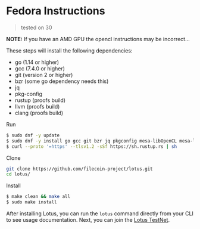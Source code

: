 # Fedora Instructions

> tested on 30

**NOTE:** If you have an AMD GPU the opencl instructions may be incorrect...

These steps will install the following dependencies:

- go (1.14 or higher)
- gcc (7.4.0 or higher)
- git (version 2 or higher)
- bzr (some go dependency needs this)
- jq
- pkg-config
- rustup (proofs build)
- llvm (proofs build)
- clang (proofs build)

Run

```sh
$ sudo dnf -y update
$ sudo dnf -y install go gcc git bzr jq pkgconfig mesa-libOpenCL mesa-libOpenCL-devel opencl-headers ocl-icd ocl-icd-devel clang llvm
$ curl --proto '=https' --tlsv1.2 -sSf https://sh.rustup.rs | sh
```

Clone

```sh
git clone https://github.com/filecoin-project/lotus.git
cd lotus/
```

Install

```sh
$ make clean && make all
$ sudo make install
```

After installing Lotus, you can run the `lotus` command directly from your CLI to see usage documentation. Next, you can join the [Lotus TestNet](https://docs.lotu.sh/en+join-testnet).
